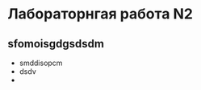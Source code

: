 # Лабораторнгая работа N2
## sfomoisgdgsdsdm

- smddisopcm
- dsdv
- 

<a href="https//google.com"></a>
